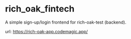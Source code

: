 # rich_oak_fintech

A simple sign-up/login frontend for rich-oak-test (backend).

url: https://rich-oak-app.codemagic.app/
